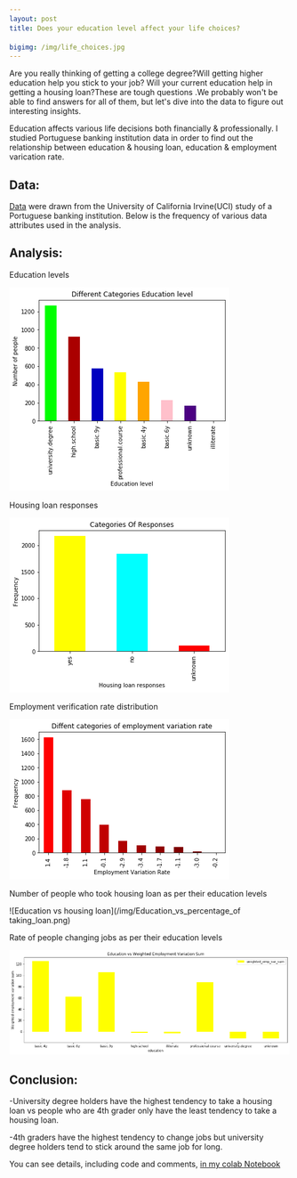 ```yaml
---
layout: post
title: Does your education level affect your life choices?

bigimg: /img/life_choices.jpg
---
```

Are you really thinking of getting a college degree?Will getting higher education help you stick to your job?
Will your current education help in getting a housing loan?These are tough questions .We probably won't be able to find answers for all of them, but let's dive into the data to figure out interesting insights.

Education affects various life decisions both financially & professionally. I studied Portuguese banking institution data in order to find out the relationship between education & housing loan, education & employment varication rate.

## Data: 

[Data](https://archive.ics.uci.edu/ml/datasets/Bank+Marketing) were drawn from the University of California Irvine(UCI) study of a Portuguese banking institution. Below is the frequency of various data attributes used in the analysis.

## Analysis:

Education levels  

![Education levels](/img/Education_level.png)

Housing loan responses 

![Housing loan responses](/img/Housing_loan_responses.png)


Employment  verification rate distribution  

![Employment  variation rate](/img/Employment_variation_rate.png)

Number of people who took housing loan as per their education levels  

![Education vs housing loan](/img/Education_vs_percentage_of taking_loan.png)

Rate of people changing jobs as per their education levels  

![Education vs employment varification rate](/img/Education_vs_Weighted_Employment_Variation_Sum.png)

## Conclusion: 

-University degree holders have the highest tendency to take a housing loan vs people who are 4th grader only have the least tendency to take a housing loan.


-4th graders have the highest tendency to change jobs but university degree holders tend to stick around the same job for long.

You can see details, including code and comments, [in my colab Notebook](https://colab.research.google.com/drive/1crJSmedYbpQfSciFTIGqLwPueqp8txNv)
